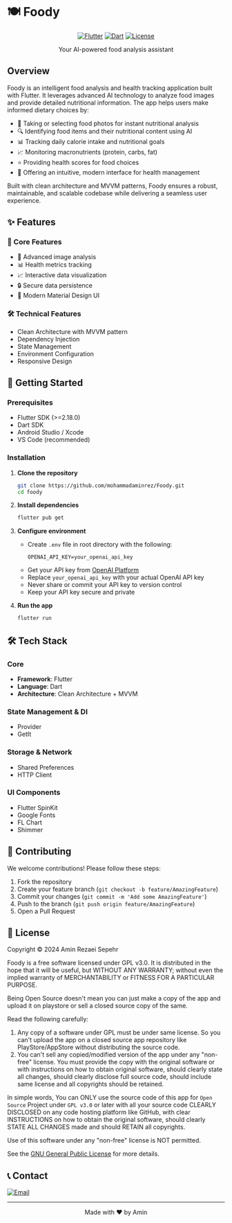 # 🍽️ Foody

<div align="center">

[![Flutter](https://img.shields.io/badge/Flutter-2.18.0+-02569B?style=for-the-badge&logo=flutter&logoColor=white)](https://flutter.dev)
[![Dart](https://img.shields.io/badge/Dart-2.18.0+-0175C2?style=for-the-badge&logo=dart&logoColor=white)](https://dart.dev)
[![License](https://img.shields.io/badge/License-GPL%20v3-blue.svg?style=for-the-badge)](https://www.gnu.org/licenses/gpl-3.0)

</div>

<div align="center">
Your AI-powered food analysis assistant
</div>

##  Overview

Foody is an intelligent food analysis and health tracking application built with Flutter. It leverages advanced AI technology to analyze food images and provide detailed nutritional information. The app helps users make informed dietary choices by:

- 📸 Taking or selecting food photos for instant nutritional analysis
- 🔍 Identifying food items and their nutritional content using AI
- 📊 Tracking daily calorie intake and nutritional goals
- 📈 Monitoring macronutrients (protein, carbs, fat)
- ⭐ Providing health scores for food choices
- 📱 Offering an intuitive, modern interface for health management

Built with clean architecture and MVVM patterns, Foody ensures a robust, maintainable, and scalable codebase while delivering a seamless user experience.

## ✨ Features

### 🎯 Core Features
- 📸 Advanced image analysis
- 📊 Health metrics tracking
- 📈 Interactive data visualization
- 🔒 Secure data persistence
- 🌙 Modern Material Design UI

### 🛠️ Technical Features
- Clean Architecture with MVVM pattern
- Dependency Injection
- State Management
- Environment Configuration
- Responsive Design

## 🚀 Getting Started

### Prerequisites

- Flutter SDK (>=2.18.0)
- Dart SDK
- Android Studio / Xcode
- VS Code (recommended)

### Installation

1. **Clone the repository**
   ```bash
   git clone https://github.com/mohammadaminrez/Foody.git
   cd foody
   ```

2. **Install dependencies**
   ```bash
   flutter pub get
   ```

3. **Configure environment**
   - Create `.env` file in root directory with the following:
     ```env
     OPENAI_API_KEY=your_openai_api_key
     ```
   - Get your API key from [OpenAI Platform](https://platform.openai.com/api-keys)
   - Replace `your_openai_api_key` with your actual OpenAI API key
   - Never share or commit your API key to version control
   - Keep your API key secure and private

4. **Run the app**
   ```bash
   flutter run
   ```

## 🛠️ Tech Stack

### Core
- **Framework**: Flutter
- **Language**: Dart
- **Architecture**: Clean Architecture + MVVM

### State Management & DI
- Provider
- GetIt

### Storage & Network
- Shared Preferences
- HTTP Client

### UI Components
- Flutter SpinKit
- Google Fonts
- FL Chart
- Shimmer

## 🤝 Contributing

We welcome contributions! Please follow these steps:

1. Fork the repository
2. Create your feature branch (`git checkout -b feature/AmazingFeature`)
3. Commit your changes (`git commit -m 'Add some AmazingFeature'`)
4. Push to the branch (`git push origin feature/AmazingFeature`)
5. Open a Pull Request

## 📝 License

Copyright © 2024 Amin Rezaei Sepehr

Foody is a free software licensed under GPL v3.0. It is distributed in the hope that it will be useful, but WITHOUT ANY WARRANTY; without even the implied warranty of MERCHANTABILITY or FITNESS FOR A PARTICULAR PURPOSE.

Being Open Source doesn't mean you can just make a copy of the app and upload it on playstore or sell a closed source copy of the same.

Read the following carefully:
1. Any copy of a software under GPL must be under same license. So you can't upload the app on a closed source app repository like PlayStore/AppStore without distributing the source code.
2. You can't sell any copied/modified version of the app under any "non-free" license.
   You must provide the copy with the original software or with instructions on how to obtain original software,
   should clearly state all changes, should clearly disclose full source code, should include same license
   and all copyrights should be retained.

In simple words, You can ONLY use the source code of this app for `Open Source` Project under `GPL v3.0` or later with all your source code CLEARLY DISCLOSED on any code hosting platform like GitHub, with clear INSTRUCTIONS on how to obtain the original software, should clearly STATE ALL CHANGES made and should RETAIN all copyrights.

Use of this software under any "non-free" license is NOT permitted.

See the [GNU General Public License](https://www.gnu.org/licenses/gpl-3.0) for more details.

## 📞 Contact

[![Email](https://img.shields.io/badge/Email-mohammadaminrez@gmail.com-D14836?style=for-the-badge&logo=gmail&logoColor=white)](mailto:mohammadaminrez@gmail.com)

---

<div align="center">
  Made with ❤️ by Amin
</div>
